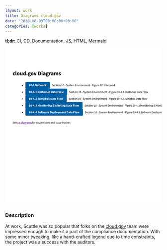 ```yaml
---
layout: work
title: Diagrams cloud.gov
date: "2016-08-03T00:00:00+00:00"
categories: [works]
---
```


<a href="https://diagrams.fr.cloud.gov" target="_blank">
  <strong>tl;dr:</strong>
</a> CI, CD, Documentation, JS, HTML, Mermaid

![Desktop Screenshot](/img/works/scuttle-cg-diagrams.png)

### Description

At work, Scuttle was so popular that folks on the [cloud.gov][cg] team were
impressed enough to make it a part of the compliance documentation. With some
minor tweaking, like a hand-crafted legend due to time constraints, the project
was a success with the auditors.

[cg]: https://cloud.gov "The cloud.gov website"
